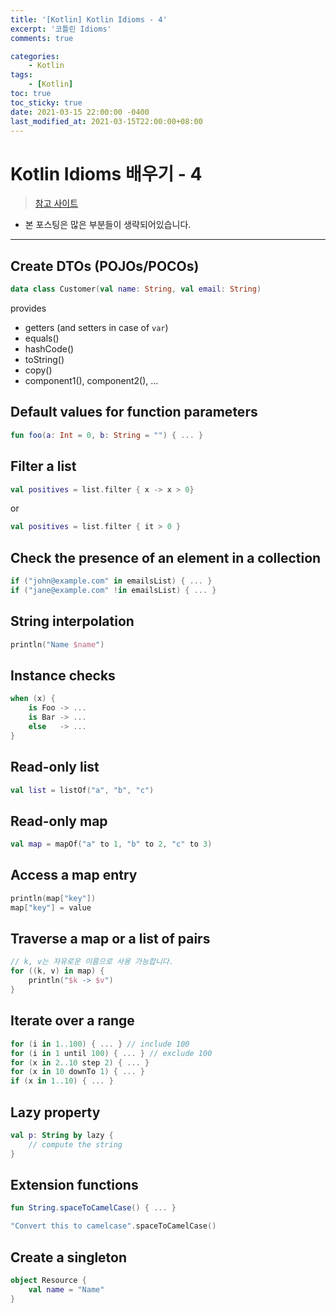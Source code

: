```yaml
---
title: '[Kotlin] Kotlin Idioms - 4'
excerpt: '코틀린 Idioms'
comments: true

categories:
    - Kotlin
tags:
    - [Kotlin]
toc: true
toc_sticky: true
date: 2021-03-15 22:00:00 -0400
last_modified_at: 2021-03-15T22:00:00+08:00
---
```


# Kotlin Idioms 배우기 - 4

> [참고 사이트](https://kotlinlang.org/docs/basic-syntax.html)

- 본 포스팅은 많은 부분들이 생략되어있습니다.

<hr>

## Create DTOs (POJOs/POCOs)

```kotlin
data class Customer(val name: String, val email: String)
```
provides
- getters (and setters in case of `var`)
- equals()
- hashCode()
- toString()
- copy()
- component1(), component2(), ...

## Default values for function parameters

```kotlin
fun foo(a: Int = 0, b: String = "") { ... }
```

## Filter a list

```kotlin
val positives = list.filter { x -> x > 0}
```
or
```kotlin
val positives = list.filter { it > 0 }
```

## Check the presence of an element in a collection

```kotlin
if ("john@example.com" in emailsList) { ... }
if ("jane@example.com" !in emailsList) { ... }
```

## String interpolation
```kotlin
println("Name $name")
```

## Instance checks
```kotlin
when (x) {
    is Foo -> ...
    is Bar -> ...
    else   -> ...
}
```

## Read-only list
```kotlin
val list = listOf("a", "b", "c")
```

## Read-only map
```kotlin
val map = mapOf("a" to 1, "b" to 2, "c" to 3)
```

## Access a map entry
```kotlin
println(map["key"])
map["key"] = value
```

## Traverse a map or a list of pairs
```kotlin
// k, v는 자유로운 이름으로 사용 가능합니다.
for ((k, v) in map) {
    println("$k -> $v")
}
```

## Iterate over a range
```kotlin
for (i in 1..100) { ... } // include 100
for (i in 1 until 100) { ... } // exclude 100
for (x in 2..10 step 2) { ... }
for (x in 10 downTo 1) { ... }
if (x in 1..10) { ... }
```

## Lazy property
```kotlin
val p: String by lazy {
    // compute the string
}
```

## Extension functions
```kotlin
fun String.spaceToCamelCase() { ... }

"Convert this to camelcase".spaceToCamelCase()
```

## Create a singleton
```kotlin
object Resource {
    val name = "Name"
}
```